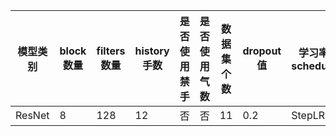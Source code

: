 | 模型类别 | block 数量 | filters 数量 | history 手数 | 是否使用禁手 | 是否使用气数 | 数据集个数 | dropout值 | 学习率 schedule | epoch 数 | 命中率 |
|--        |--          |--            |--            |--            |--            |--      |--           |-- |--      |-- |
|ResNet|8|128|12|否|否|11|0.2|StepLR|100|51.58%|
